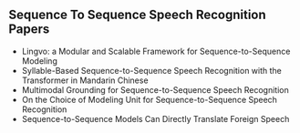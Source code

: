 <h2> Sequence To Sequence Speech Recognition Papers</h2>

<ul>

                             

 <li><a target="_blank" href="https://github.com/manjunath5496/Sequence-To-Sequence-Speech-Recognition-Papers/blob/master/sts(1).pdf" style="text-decoration:none;">Lingvo: a Modular and Scalable Framework for Sequence-to-Sequence Modeling</a></li>

 <li><a target="_blank" href="https://github.com/manjunath5496/Sequence-To-Sequence-Speech-Recognition-Papers/blob/master/sts(2).pdf" style="text-decoration:none;">Syllable-Based Sequence-to-Sequence Speech Recognition with the Transformer in Mandarin Chinese</a></li>

<li><a target="_blank" href="https://github.com/manjunath5496/Sequence-To-Sequence-Speech-Recognition-Papers/blob/master/sts(3).pdf" style="text-decoration:none;">Multimodal Grounding for Sequence-to-Sequence Speech Recognition</a></li>
 <li><a target="_blank" href="https://github.com/manjunath5496/Sequence-To-Sequence-Speech-Recognition-Papers/blob/master/sts(4).pdf" style="text-decoration:none;">On the Choice of Modeling Unit for Sequence-to-Sequence Speech Recognition</a></li>                              
<li><a target="_blank" href="https://github.com/manjunath5496/Sequence-To-Sequence-Speech-Recognition-Papers/blob/master/sts(5).pdf" style="text-decoration:none;">Sequence-to-Sequence Models Can Directly Translate Foreign Speech</a></li>
</ul>
